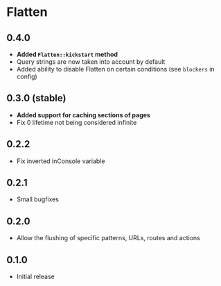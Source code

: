 # Flatten

## 0.4.0

- **Added `Flatten::kickstart` method**
- Query strings are now taken into account by default
- Added ability to disable Flatten on certain conditions (see `blockers` in config)

## 0.3.0 (stable)

- **Added support for caching sections of pages**
- Fix 0 lifetime not being considered infinite

## 0.2.2

- Fix inverted inConsole variable

## 0.2.1

- Small bugfixes

## 0.2.0

- Allow the flushing of specific patterns, URLs, routes and actions

## 0.1.0

- Initial release